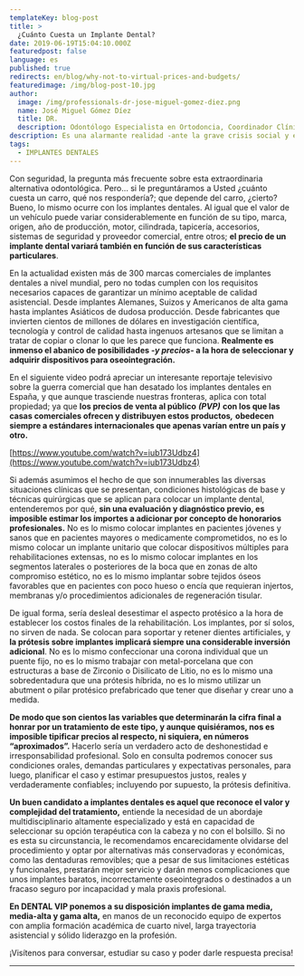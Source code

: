 ```yaml
---
templateKey: blog-post
title: >
  ¿Cuánto Cuesta un Implante Dental?
date: 2019-06-19T15:04:10.000Z
featuredpost: false
language: es
published: true
redirects: en/blog/why-not-to-virtual-prices-and-budgets/
featuredimage: /img/blog-post-10.jpg
author: 
  image: /img/professionals-dr-jose-miguel-gomez-diez.png
  name: José Miguel Gómez Díez
  title: DR.
  description: Odontólogo Especialista en Ortodoncia, Coordinador Clínico de DENTAL VIP, Especialidades Odontológicas s.c. y verdadero apasionado del análisis, discusión, comunicación y difusión de la información científica.
description: Es una alarmante realidad -ante la grave crisis social y económica que vivimos- el hecho de que cada vez más personas llamen o escriban correos a las clínicas dentales, como si de tiendas por departamento se tratase, con la única intención de indagar sobre los precios “aproximados” de los tratamientos odontológicos más frecuentes y
tags:
  - IMPLANTES DENTALES
---
```

Con seguridad, la pregunta más frecuente sobre esta extraordinaria alternativa odontológica. Pero… si le preguntáramos a Usted ¿cuánto cuesta un carro, qué nos respondería?; que depende del carro, ¿cierto? Bueno, lo mismo ocurre con los implantes dentales. Al igual que el valor de un vehículo puede variar considerablemente en función de su tipo, marca, origen, año de producción, motor, cilindrada, tapicería, accesorios, sistemas de seguridad y proveedor comercial, entre otros; **el precio de un implante dental variará también en función de sus características particulares**.

En la actualidad existen más de 300 marcas comerciales de implantes dentales a nivel mundial, pero no todas cumplen con los requisitos necesarios capaces de garantizar un mínimo aceptable de calidad asistencial. Desde implantes Alemanes, Suizos y Americanos de alta gama hasta implantes Asiáticos de dudosa producción. Desde fabricantes que invierten cientos de millones de dólares en investigación científica, tecnología y control de calidad hasta ingenuos artesanos que se limitan a tratar de copiar o clonar lo que les parece que funciona. **Realmente es inmenso el abanico de posibilidades _-y precios-_ a la hora de seleccionar y adquirir dispositivos para oseointegración.**

En el siguiente video podrá apreciar un interesante reportaje televisivo sobre la guerra comercial que han desatado los implantes dentales en España, y que aunque trasciende nuestras fronteras, aplica con total propiedad; ya que **los precios de venta al público** _**(PVP)**_ **con los que las casas comerciales ofrecen y distribuyen estos productos**_**,**_ **obedecen siempre a estándares internacionales que apenas varían entre un país y otro.**   

[https://www.youtube.com/watch?v=iub173Udbz4](https://www.youtube.com/watch?v=iub173Udbz4)

Si además asumimos el hecho de que son innumerables las diversas situaciones clínicas que se presentan, condiciones histológicas de base y técnicas quirúrgicas que se aplican para colocar un implante dental, entenderemos por qué, **sin una evaluación y diagnóstico previo, es imposible estimar los importes a adicionar por concepto de honorarios profesionales.** No es lo mismo colocar implantes en pacientes jóvenes y sanos que en pacientes mayores o medicamente comprometidos, no es lo mismo colocar un implante unitario que colocar dispositivos múltiples para rehabilitaciones extensas, no es lo mismo colocar implantes en los segmentos laterales o posteriores de la boca que en zonas de alto compromiso estético, no es lo mismo implantar sobre tejidos óseos favorables que en pacientes con poco hueso o encía que requieran injertos, membranas y/o procedimientos adicionales de regeneración tisular.

De igual forma, sería desleal desestimar el aspecto protésico a la hora de establecer los costos finales de la rehabilitación. Los implantes, por sí solos, no sirven de nada. Se colocan para soportar y retener dientes artificiales, y **la prótesis sobre implantes implicará siempre una considerable inversión adicional**. No es lo mismo confeccionar una corona individual que un puente fijo, no es lo mismo trabajar con metal-porcelana que con estructuras a base de Zirconio o Disilicato de Litio, no es lo mismo una sobredentadura que una prótesis híbrida, no es lo mismo utilizar un abutment o pilar protésico prefabricado que tener que diseñar y crear uno a medida.

**De modo que son cientos las variables que determinarán la cifra final a honrar por un tratamiento de este tipo, y aunque quisiéramos, nos es imposible tipificar precios al respecto, ni siquiera, en números “aproximados”.** Hacerlo sería un verdadero acto de deshonestidad e irresponsabilidad profesional. Solo en consulta podremos conocer sus condiciones orales, demandas particulares y expectativas personales, para luego, planificar el caso y estimar presupuestos justos, reales y verdaderamente confiables; incluyendo por supuesto, la prótesis definitiva.

**Un buen candidato a implantes dentales es aquel que reconoce el valor y complejidad del tratamiento,** entiende la necesidad de un abordaje multidisciplinario altamente especializado y está en capacidad de seleccionar su opción terapéutica con la cabeza y no con el bolsillo. Si no es esta su circunstancia, le recomendamos encarecidamente olvidarse del procedimiento y optar por alternativas más conservadoras y económicas, como las dentaduras removibles; que a pesar de sus limitaciones estéticas y funcionales, prestarán mejor servicio y darán menos complicaciones que unos implantes baratos, incorrectamente oseointegrados o destinados a un fracaso seguro por incapacidad y mala praxis profesional.  

**En DENTAL VIP ponemos a su disposición implantes de gama media, media-alta y gama alta,** en manos de un reconocido equipo de expertos con amplia formación académica de cuarto nivel, larga trayectoria asistencial y sólido liderazgo en la profesión.

¡Visítenos para conversar, estudiar su caso y poder darle respuesta precisa!

* * *